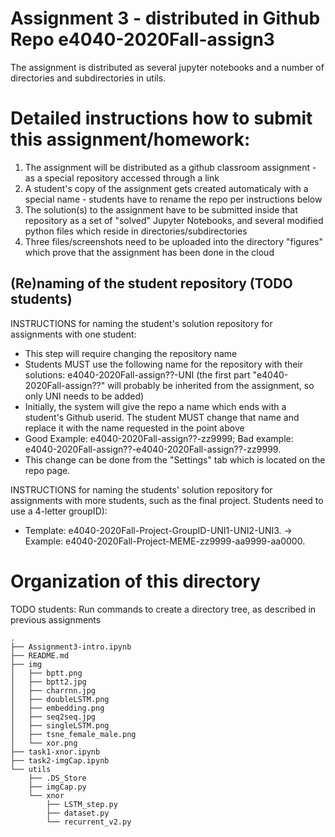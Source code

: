 # Assignment 3  - distributed in Github Repo e4040-2020Fall-assign3
The assignment is distributed as several jupyter notebooks and a number of directories and subdirectories in utils.

# Detailed instructions how to submit this assignment/homework:
1. The assignment will be distributed as a github classroom assignment - as a special repository accessed through a link
2. A student's copy of the assignment gets created automaticaly with a special name - students have to rename the repo per instructions below
3. The solution(s) to the assignment have to be submitted inside that repository as a set of "solved" Jupyter Notebooks, and several modified python files which reside in directories/subdirectories
4. Three files/screenshots need to be uploaded into the directory "figures" which prove that the assignment has been done in the cloud


## (Re)naming of the student repository (TODO students) 
INSTRUCTIONS for naming the student's solution repository for assignments with one student:
* This step will require changing the repository name
* Students MUST use the following name for the repository with their solutions: e4040-2020Fall-assign??-UNI (the first part "e4040-2020Fall-assign??" will probably be inherited from the assignment, so only UNI needs to be added) 
* Initially, the system will give the repo a name which ends with a  student's Github userid. The student MUST change that name and replace it with the name requested in the point above
* Good Example: e4040-2020Fall-assign??-zz9999;   Bad example: e4040-2020Fall-assign??-e4040-2020Fall-assign??-zz9999.
* This change can be done from the "Settings" tab which is located on the repo page.

INSTRUCTIONS for naming the students' solution repository for assignments with more students, such as the final project. Students need to use a 4-letter groupID): 
* Template: e4040-2020Fall-Project-GroupID-UNI1-UNI2-UNI3. -> Example: e4040-2020Fall-Project-MEME-zz9999-aa9999-aa0000.


# Organization of this directory

TODO students: Run commands to create a directory tree, as described in previous assignments

```
.
├── Assignment3-intro.ipynb
├── README.md
├── img
│   ├── bptt.png
│   ├── bptt2.jpg
│   ├── charrnn.jpg
│   ├── doubleLSTM.png
│   ├── embedding.png
│   ├── seq2seq.jpg
│   ├── singleLSTM.png
│   ├── tsne_female_male.png
│   └── xor.png
├── task1-xnor.ipynb
├── task2-imgCap.ipynb
└── utils
    ├── .DS_Store
    ├── imgCap.py
    └── xnor
        ├── LSTM_step.py
        ├── dataset.py
        └── recurrent_v2.py
```


